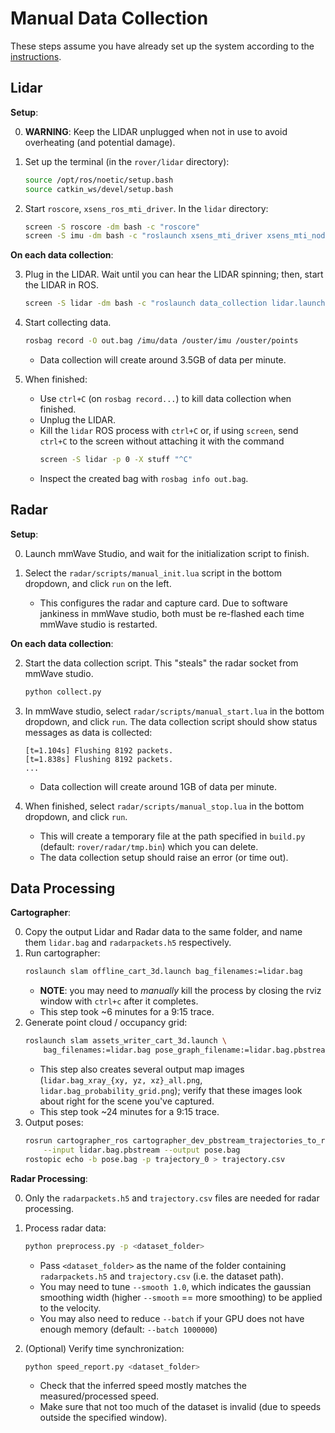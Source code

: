 # Manual Data Collection

These steps assume you have already set up the system according to the [instructions](setup.md).

## Lidar

**Setup**:

0. **WARNING**: Keep the LIDAR unplugged when not in use to avoid overheating (and potential damage).

1. Set up the terminal (in the `rover/lidar` directory):
    ```sh
    source /opt/ros/noetic/setup.bash
    source catkin_ws/devel/setup.bash
    ```

2. Start `roscore`, `xsens_ros_mti_driver`. In the `lidar` directory:
    ```sh
    screen -S roscore -dm bash -c "roscore"
    screen -S imu -dm bash -c "roslaunch xsens_mti_driver xsens_mti_node.launch"
    ```

**On each data collection**:

3. Plug in the LIDAR. Wait until you can hear the LIDAR spinning; then, start the LIDAR in ROS.
    ```sh
    screen -S lidar -dm bash -c "roslaunch data_collection lidar.launch"
    ```

4. Start collecting data.
    ```sh
    rosbag record -O out.bag /imu/data /ouster/imu /ouster/points
    ```
    - Data collection will create around 3.5GB of data per minute.

5. When finished:
    - Use `ctrl+C` (on `rosbag record...`) to kill data collection when finished.
    - Unplug the LIDAR.
    - Kill the `lidar` ROS process with `ctrl+C` or, if using `screen`, send `ctrl+C` to the screen without attaching it with the command
        ```sh
        screen -S lidar -p 0 -X stuff "^C"
        ```
    - Inspect the created bag with `rosbag info out.bag`.

## Radar

**Setup**:

0. Launch mmWave Studio, and wait for the initialization script to finish.

1. Select the `radar/scripts/manual_init.lua` script in the bottom dropdown, and click `run` on the left.
    - This configures the radar and capture card. Due to software jankiness in mmWave studio, both must be re-flashed each time mmWave studio is restarted.

**On each data collection**:

2. Start the data collection script. This "steals" the radar socket from mmWave studio.
    ```sh
    python collect.py
    ```

3. In mmWave studio, select `radar/scripts/manual_start.lua` in the bottom dropdown, and click `run`. The data collection script should show status messages as data is collected:
    ```
    [t=1.104s] Flushing 8192 packets.
    [t=1.838s] Flushing 8192 packets.
    ...
    ```
    - Data collection will create around 1GB of data per minute.

4. When finished, select `radar/scripts/manual_stop.lua` in the bottom dropdown, and click `run`.
    - This will create a temporary file at the path specified in `build.py` (default: `rover/radar/tmp.bin`) which you can delete.
    - The data collection setup should raise an error (or time out).

## Data Processing

**Cartographer**:

0. Copy the output Lidar and Radar data to the same folder, and name them `lidar.bag` and `radarpackets.h5` respectively.
1. Run cartographer:
    ```sh
    roslaunch slam offline_cart_3d.launch bag_filenames:=lidar.bag
    ```
    - **NOTE**: you may need to *manually* kill the process by closing the rviz window with `ctrl+c` after it completes.
    - This step took ~6 minutes for a 9:15 trace.
2. Generate point cloud / occupancy grid:
    ```sh
    roslaunch slam assets_writer_cart_3d.launch \
        bag_filenames:=lidar.bag pose_graph_filename:=lidar.bag.pbstream
    ```
    - This step also creates several output map images (`lidar.bag_xray_{xy, yz, xz}_all.png`, `lidar.bag_probability_grid.png`); verify that these images look about right for the scene you've captured.
    - This step took ~24 minutes for a 9:15 trace.
3. Output poses:
    ```sh
    rosrun cartographer_ros cartographer_dev_pbstream_trajectories_to_rosbag \
        --input lidar.bag.pbstream --output pose.bag
    rostopic echo -b pose.bag -p trajectory_0 > trajectory.csv
    ```

**Radar Processing**:

0. Only the `radarpackets.h5` and `trajectory.csv` files are needed for radar processing.

1. Process radar data:
    ```sh
    python preprocess.py -p <dataset_folder>
    ```
    - Pass `<dataset_folder>` as the name of the folder containing `radarpackets.h5` and `trajectory.csv` (i.e. the dataset path).
    - You may need to tune `--smooth 1.0`, which indicates the gaussian smoothing width (higher `--smooth` == more smoothing) to be applied to the velocity.
    - You may also need to reduce `--batch` if your GPU does not have enough memory (default: `--batch 1000000`)

2. (Optional) Verify time synchronization:
    ```sh
    python speed_report.py <dataset_folder>
    ```
    - Check that the inferred speed mostly matches the measured/processed speed.
    - Make sure that not too much of the dataset is invalid (due to speeds outside the specified window).
